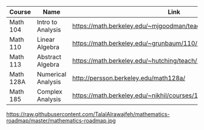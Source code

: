 | Course | Name | Link |
| --- | --- | --- |
| Math 104 | Intro to Analysis | https://math.berkeley.edu/~mjgoodman/teaching/104F22/Syllabus.pdf |
| Math 110 | Linear Algebra | https://math.berkeley.edu/~grunbaum/110/index.html |
| Math 113 | Abstract Algebra | https://math.berkeley.edu/~hutching/teach/113/index.html
| Math 128A | Numerical Analysis |http://persson.berkeley.edu/math128a/
| Math 185 | Complex Analysis  |https://math.berkeley.edu/~nikhil/courses/185.f15/




https://raw.githubusercontent.com/TalalAlrawajfeh/mathematics-roadmap/master/mathematics-roadmap.jpg
